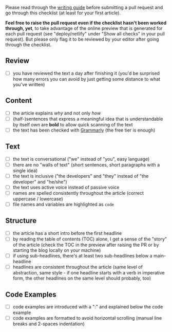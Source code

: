 Please read through the [writing guide](https://shadowmonarch.com/contribute/writing-guide/) before submitting a pull request and go through this checklist (at least for your first article).

**Feel free to raise the pull request even if the checklist hasn't been worked through, yet**, to take advantage of the online preview that is generated for each pull request (see "deploy/netlify" under "Show all checks" in your pull request). But please only flag it to be reviewed by your editor after going through the checklist.

## Review

- [ ] you have reviewed the text a day after finishing it (you'd be surprised how many errors you can avoid by just getting some distance to what you've written)

## Content

- [ ] the article explains _why_ and not only _how_
- [ ] (half-)sentences that express a meaningful idea that is understandable by itself own are **bold** to allow quick scanning of the text
- [ ] the text has been checked with [Grammarly](https://grammarly.com) (the free tier is enough)

## Text

- [ ] the text is conversational ("we" instead of "you", easy language)
- [ ] there are no "walls of text" (short sentences, short paragraphs with a single idea)
- [ ] the text is inclusive ("the developers" and "they" instead of "the developer" and "he/she")
- [ ] the text uses active voice instead of passive voice
- [ ] names are spelled consistently throughout the article (correct uppercase / lowercase)
- [ ] file names and variables are highlighted as `code`

## Structure

- [ ] the article has a short intro before the first headline
- [ ] by reading the table of contents (TOC) alone, I get a sense of the "story" of the article (check the TOC in the preview after raising the PR or by starting the blog locally on your machine)
- [ ] if using sub-headlines, there's at least two sub-headlines below a main-headline
- [ ] headlines are consistent throughout the article (same level of abstraction, same style - if one headline starts with a verb in imperative form, the other headlines on the same level should probably, too)

## Code Examples

- [ ] code examples are introduced with a ":" and explained below the code example
- [ ] code examples are formatted to avoid horizontal scrolling (manual line breaks and 2-spaces indentation)
